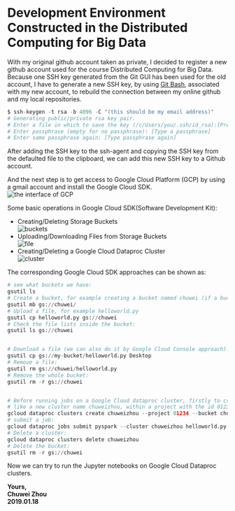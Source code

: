 # Development Environment Constructed in the Distributed Computing for Big Data                                                                                             
With my original github account taken as private, I decided to register a new github account used for the course Distributed Computing for Big Data. Because one SSH key generated from the Git GUI has been used for the old account, I have to generate a new SSH key, by using [Git Bash](https://help.github.com/articles/connecting-to-github-with-ssh/), associated with my new account, to rebuild the connection between my online github and my local repositories.                              

```python
$ ssh-keygen -t rsa -b 4096 -C "(this should be my email address)"
# Generating public/private rsa key pair.
# Enter a file in which to save the key (/c/Users/you/.ssh/id_rsa):[Press enter]
# Enter passphrase (empty for no passphrase): [Type a passphrase]
# Enter same passphrase again: [Type passphrase again]
```
               
After adding the SSH key to the ssh-agent and copying the SSH key from the defaulted file to the clipboard, we can add this new SSH key to a Github account.                
                   
And the next step is to get access to Google Cloud Platform (GCP) by using a gmail account and install the Google Cloud SDK.              
![the interface of GCP](https://github.com/zhouchw5/Course_study_uk.github.io/blob/master/GCP.png)              
                     
Some basic operations in Google Cloud SDK(Software Development Kit):
- Creating/Deleting Storage Buckets                 
![buckets](https://github.com/zhouchw5/Course_study_uk.github.io/blob/development-environment-constructing-in-Big-Data-course/buckets.png)          
- Uploading/Downloading Files from Storage Buckets              
![file](https://github.com/zhouchw5/Course_study_uk.github.io/blob/development-environment-constructing-in-Big-Data-course/file.png)        
- Creating/Deleting a Google Cloud Dataproc Cluster                  
![cluster](https://github.com/zhouchw5/Course_study_uk.github.io/blob/development-environment-constructing-in-Big-Data-course/cluster.png)                    
                   
The corresponding Google Cloud SDK approaches can be shown as:                
```python
# see what buckets we have:
gsutil ls
# Create a bucket, for example creating a bucket named chuwei (if a bucket with the same name has been already created in your project, an error would come up with the exceptions):                  
gsutil mb gs://chuwei/
# Upload a file, for example helloworld.py
gsutil cp helloworld.py gs://chuwei
# Check the file lists inside the bucket:            
gsutil ls gs://chuwei


# Download a file (we can also do it by Google Cloud Console approach):           
gsutil cp gs://my-bucket/helloworld.py Desktop
# Remove a file: 
gsutil rm gs://chuwei/helloworld.py
# Remove the whole bucket:
gsutil rm -r gs://chuwei


# Before running jobs on a Google Cloud dataproc cluster, firstly to create a cluster: 
# like a new cluster name chuweizhou, within a project with the id 01234
gcloud dataproc clusters create chuweizhou --project 01234 --bucket chuwei
# submit a job: 
gcloud dataproc jobs submit pyspark --cluster chuweizhou helloworld.py
# Delete a cluster:
gcloud dataproc clusters delete chuweizhou
# Delete the bucket:
gsutil rm -r gs://chuwei                             
```
                  
Now we can try to run the Jupyter notebooks on Google Cloud Dataproc clusters.                 

                  
                    
                    

                      
**Yours,**                
**Chuwei Zhou**                    
**2019.01.18**                                 
